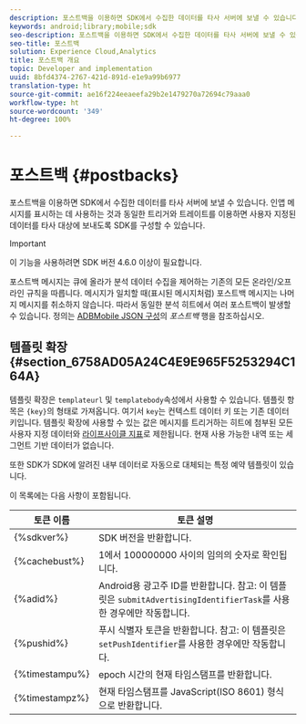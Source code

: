 ```yaml
---
description: 포스트백을 이용하면 SDK에서 수집한 데이터를 타사 서버에 보낼 수 있습니다. 인앱 메시지를 표시하는 데 사용하는 것과 동일한 트리거와 트레이트를 이용하면 사용자 지정된 데이터를 타사 대상에 보내도록 SDK를 구성할 수 있습니다.
keywords: android;library;mobile;sdk
seo-description: 포스트백을 이용하면 SDK에서 수집한 데이터를 타사 서버에 보낼 수 있습니다. 인앱 메시지를 표시하는 데 사용하는 것과 동일한 트리거와 트레이트를 이용하면 사용자 지정된 데이터를 타사 대상에 보내도록 SDK를 구성할 수 있습니다.
seo-title: 포스트백
solution: Experience Cloud,Analytics
title: 포스트백 개요
topic: Developer and implementation
uuid: 8bfd4374-2767-421d-891d-e1e9a99b6977
translation-type: ht
source-git-commit: ae16f224eeaeefa29b2e1479270a72694c79aaa0
workflow-type: ht
source-wordcount: '349'
ht-degree: 100%

---
```



# 포스트백 {#postbacks}

포스트백을 이용하면 SDK에서 수집한 데이터를 타사 서버에 보낼 수 있습니다. 인앱 메시지를 표시하는 데 사용하는 것과 동일한 트리거와 트레이트를 이용하면 사용자 지정된 데이터를 타사 대상에 보내도록 SDK를 구성할 수 있습니다.

>[!IMPORTANT]
>
>이 기능을 사용하려면 SDK 버전 4.6.0 이상이 필요합니다.

포스트백 메시지는 큐에 올라가 분석 데이터 수집을 제어하는 기존의 모든 온라인/오프라인 규칙을 따릅니다. 메시지가 일치할 때(표시된 메시지처럼) 포스트백 메시지는 나머지 메시지를 취소하지 않습니다. 따라서 동일한 분석 히트에서 여러 포스트백이 발생할 수 있습니다. 정의는 [ADBMobile JSON 구성](/help/android/configuration/json-config/json-config.md)의 *포스트백* 행을 참조하십시오.

## 템플릿 확장 {#section_6758AD05A24C4E9E965F5253294C164A}

템플릿 확장은 `templateurl` 및 `templatebody`속성에서 사용할 수 있습니다. 템플릿 항목은 `{key}`의 형태로 가져옵니다. 여기서 `key`는 컨텍스트 데이터 키 또는 기존 데이터 키입니다. 템플릿 확장에 사용할 수 있는 값은 메시지를 트리거하는 히트에 첨부된 모든 사용자 지정 데이터와 [라이프사이클 지표](/help/android/metrics.md)로 제한됩니다. 현재 사용 가능한 내역 또는 세그먼트 기반 데이터가 없습니다.

또한 SDK가 SDK에 알려진 내부 데이터로 자동으로 대체되는 특정 예약 템플릿이 있습니다.

이 목록에는 다음 사항이 포함됩니다.

| 토큰 이름 | 토큰 설명 |
|--- |--- |
| {%sdkver%} | SDK 버전을 반환합니다. |
| {%cachebust%} | 1에서 100000000 사이의 임의의 숫자로 확인됩니다. |
| {%adid%} | Android용 광고주 ID를 반환합니다. 참고: 이 템플릿은 `submitAdvertisingIdentifierTask`를 사용한 경우에만 작동합니다. |
| {%pushid%} | 푸시 식별자 토큰을 반환합니다. 참고: 이 템플릿은 `setPushIdentifier`를 사용한 경우에만 작동합니다. |
| {%timestampu%} | epoch 시간의 현재 타임스탬프를 반환합니다. |
| {%timestampz%} | 현재 타임스탬프를 JavaScript(ISO 8601) 형식으로 반환합니다. |